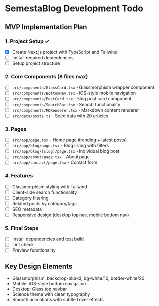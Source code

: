 # SemestaBlog Development Todo

## MVP Implementation Plan

### 1. Project Setup ✓
- [x] Create Next.js project with TypeScript and Tailwind
- [ ] Install required dependencies
- [ ] Setup project structure

### 2. Core Components (8 files max)
- [ ] `src/components/GlassCard.tsx` - Glassmorphism wrapper component
- [ ] `src/components/BottomNav.tsx` - iOS-style mobile navigation
- [ ] `src/components/PostCard.tsx` - Blog post card component
- [ ] `src/components/SearchBar.tsx` - Search functionality
- [ ] `src/components/MDRenderer.tsx` - Markdown content renderer
- [ ] `src/data/posts.ts` - Seed data with 20 articles

### 3. Pages
- [ ] `src/app/page.tsx` - Home page (trending + latest posts)
- [ ] `src/app/blog/page.tsx` - Blog listing with filters
- [ ] `src/app/blog/[slug]/page.tsx` - Individual blog post
- [ ] `src/app/about/page.tsx` - About page
- [ ] `src/app/contact/page.tsx` - Contact form

### 4. Features
- [ ] Glassmorphism styling with Tailwind
- [ ] Client-side search functionality
- [ ] Category filtering
- [ ] Related posts by category/tags
- [ ] SEO metadata
- [ ] Responsive design (desktop top nav, mobile bottom nav)

### 5. Final Steps
- [ ] Install dependencies and test build
- [ ] Lint check
- [ ] Preview functionality

## Key Design Elements
- Glassmorphism: backdrop-blur-xl, bg-white/10, border-white/20
- Mobile: iOS-style bottom navigation
- Desktop: Glass top navbar
- Science theme with clean typography
- Smooth animations with subtle hover effects